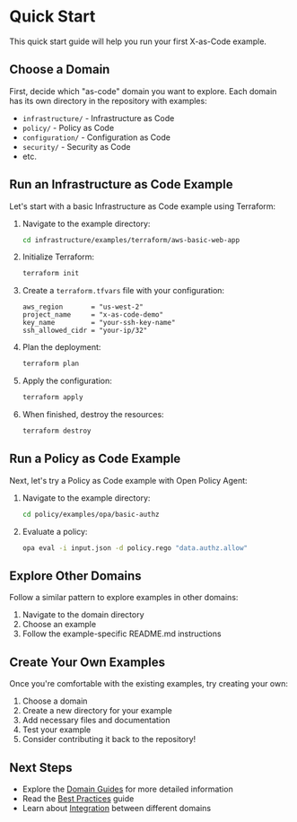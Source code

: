 # Quick Start

This quick start guide will help you run your first X-as-Code example.

## Choose a Domain

First, decide which "as-code" domain you want to explore. Each domain has its own directory in the repository with examples:

- `infrastructure/` - Infrastructure as Code
- `policy/` - Policy as Code
- `configuration/` - Configuration as Code
- `security/` - Security as Code
- etc.

## Run an Infrastructure as Code Example

Let's start with a basic Infrastructure as Code example using Terraform:

1. Navigate to the example directory:
   ```bash
   cd infrastructure/examples/terraform/aws-basic-web-app
   ```

2. Initialize Terraform:
   ```bash
   terraform init
   ```

3. Create a `terraform.tfvars` file with your configuration:
   ```
   aws_region       = "us-west-2"
   project_name     = "x-as-code-demo"
   key_name         = "your-ssh-key-name"
   ssh_allowed_cidr = "your-ip/32"
   ```

4. Plan the deployment:
   ```bash
   terraform plan
   ```

5. Apply the configuration:
   ```bash
   terraform apply
   ```

6. When finished, destroy the resources:
   ```bash
   terraform destroy
   ```

## Run a Policy as Code Example

Next, let's try a Policy as Code example with Open Policy Agent:

1. Navigate to the example directory:
   ```bash
   cd policy/examples/opa/basic-authz
   ```

2. Evaluate a policy:
   ```bash
   opa eval -i input.json -d policy.rego "data.authz.allow"
   ```

## Explore Other Domains

Follow a similar pattern to explore examples in other domains:

1. Navigate to the domain directory
2. Choose an example
3. Follow the example-specific README.md instructions

## Create Your Own Examples

Once you're comfortable with the existing examples, try creating your own:

1. Choose a domain
2. Create a new directory for your example
3. Add necessary files and documentation
4. Test your example
5. Consider contributing it back to the repository!

## Next Steps

- Explore the [Domain Guides](../domains/infrastructure.md) for more detailed information
- Read the [Best Practices](../guides/best-practices.md) guide
- Learn about [Integration](../guides/integration.md) between different domains

